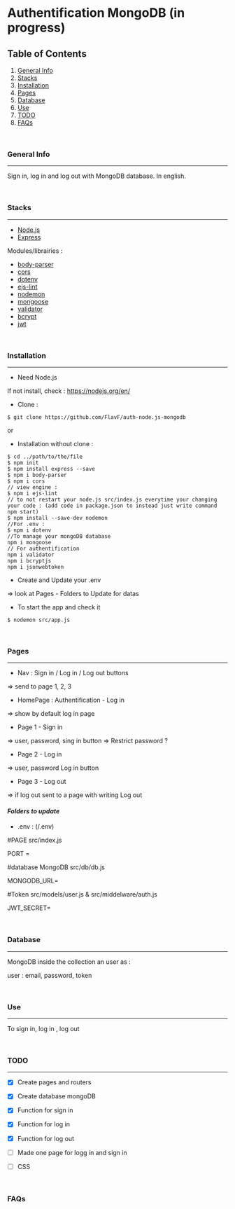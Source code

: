 # Authentification MongoDB (in progress)
## Table of Contents
1. [General Info](#general-info)
2. [Stacks](#stacks)
3. [Installation](#installation)
4. [Pages](#pages)
5. [Database](#database)
6. [Use](#use)
7. [TODO](#todo)
8. [FAQs](#faqs)

<br/>

### General Info
---
Sign in, log in and log out with MongoDB database.
In english.

<br/>

### Stacks
---
- [Node.js](https://nodejs.org/en/)
- [Express](https://expressjs.com/)

Modules/librairies : 
- [body-parser](https://www.npmjs.com/package/body-parser)
- [cors](https://www.npmjs.com/package/cors)
- [dotenv](https://www.npmjs.com/package/dotenv)
- [ejs-lint](https://www.npmjs.com/package/ejs-lint)
- [nodemon](https://www.npmjs.com/package/nodemon)
- [mongoose](https://www.npmjs.com/package/mongoose)
- [validator](https://www.npmjs.com/package/validator)
- [bcrypt](https://www.npmjs.com/package/bcryptjs)
- [jwt](https://www.npmjs.com/package/jsonwebtoken)


<br/>

### Installation
---
- Need Node.js

If not install, check : https://nodejs.org/en/

- Clone :

```
$ git clone https://github.com/FlavF/auth-node.js-mongodb
```

or

- Installation without clone :

```
$ cd ../path/to/the/file
$ npm init
$ npm install express --save
$ npm i body-parser
$ npm i cors
// view engine : 
$ npm i ejs-lint
// to not restart your node.js src/index.js everytime your changing your code : (add code in package.json to instead just write command  npm start)
$ npm install --save-dev nodemon  
//For .env : 
$ npm i dotenv
//To manage your mongoDB database
npm i mongoose
// For authentification
npm i validator
npm i bcryptjs
npm i jsonwebtoken
```
- Create and Update your .env 

=> look at Pages - Folders to Update for datas

- To start the app and check it

```
$ nodemon src/app.js
```


<br/>

### Pages
---
- Nav : Sign in / Log in / Log out buttons

=> send to page 1, 2, 3

- HomePage : Authentification - Log in

=> show by default log in page

- Page 1 - Sign in

=> user, password, sing in button
=> Restrict password ?

- Page 2 - Log in

=> user, password Log in button

- Page 3 - Log out

=> if log out sent to a page with writing Log out


#### *Folders to update*
- .env : (/.env)

#PAGE src/index.js

PORT = 

#database MongoDB src/db/db.js

MONGODB_URL=

#Token src/models/user.js & src/middelware/auth.js

JWT_SECRET=


<br/>

### Database
---
MongoDB inside the collection an user as :

user : email, password, token


<br/>

### Use
---
To sign in, log in , log out 

<br/>

### TODO
---

- [X] Create pages and routers
- [X] Create database mongoDB
- [X] Function for sign in
- [X] Function for log in
- [X] Function for log out
- [ ] Made one page for logg in and sign in
- [ ] CSS

 
<br/>

### FAQs




